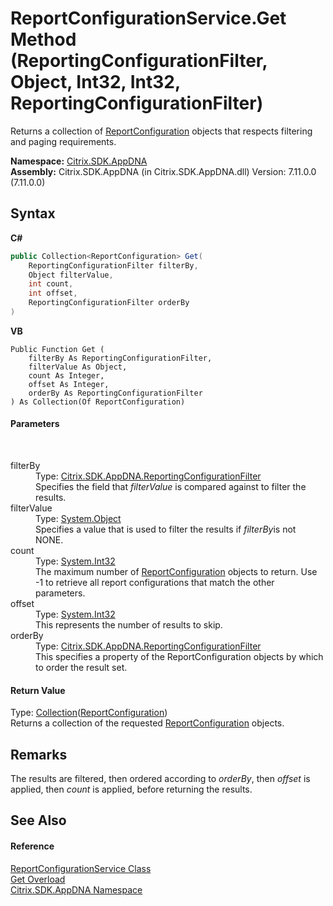 # ReportConfigurationService.Get Method (ReportingConfigurationFilter, Object, Int32, Int32, ReportingConfigurationFilter)
 

Returns a collection of <a href="65f3ee4f-5129-5083-b4da-0f1e23fc3784">ReportConfiguration</a> objects that respects filtering and paging requirements.

**Namespace:**&nbsp;[Citrix.SDK.AppDNA](index.md)<br />**Assembly:**&nbsp;Citrix.SDK.AppDNA (in Citrix.SDK.AppDNA.dll) Version: 7.11.0.0 (7.11.0.0)

## Syntax

**C#**
```csharp
public Collection<ReportConfiguration> Get(
	ReportingConfigurationFilter filterBy,
	Object filterValue,
	int count,
	int offset,
	ReportingConfigurationFilter orderBy
)
```

**VB**
```vbnet
Public Function Get ( 
	filterBy As ReportingConfigurationFilter,
	filterValue As Object,
	count As Integer,
	offset As Integer,
	orderBy As ReportingConfigurationFilter
) As Collection(Of ReportConfiguration)
```


#### Parameters
&nbsp;<dl><dt>filterBy</dt><dd>Type: <a href="45536631-95e5-0f23-16f3-272918617af8">Citrix.SDK.AppDNA.ReportingConfigurationFilter</a><br />Specifies the field that *filterValue* is compared against to filter the results.</dd><dt>filterValue</dt><dd>Type: <a href="http://msdn2.microsoft.com/en-us/library/e5kfa45b" target="_blank">System.Object</a><br />Specifies a value that is used to filter the results if *filterBy*is not NONE.</dd><dt>count</dt><dd>Type: <a href="http://msdn2.microsoft.com/en-us/library/td2s409d" target="_blank">System.Int32</a><br />The maximum number of <a href="65f3ee4f-5129-5083-b4da-0f1e23fc3784">ReportConfiguration</a> objects to return. Use -1 to retrieve all report configurations that match the other parameters.</dd><dt>offset</dt><dd>Type: <a href="http://msdn2.microsoft.com/en-us/library/td2s409d" target="_blank">System.Int32</a><br />This represents the number of results to skip.</dd><dt>orderBy</dt><dd>Type: <a href="45536631-95e5-0f23-16f3-272918617af8">Citrix.SDK.AppDNA.ReportingConfigurationFilter</a><br />This specifies a property of the ReportConfiguration objects by which to order the result set.</dd></dl>

#### Return Value
Type: <a href="http://msdn2.microsoft.com/en-us/library/ms132397" target="_blank">Collection</a>(<a href="65f3ee4f-5129-5083-b4da-0f1e23fc3784">ReportConfiguration</a>)<br />Returns a collection of the requested <a href="65f3ee4f-5129-5083-b4da-0f1e23fc3784">ReportConfiguration</a> objects.

## Remarks
The results are filtered, then ordered according to *orderBy*, then *offset* is applied, then *count* is applied, before returning the results.

## See Also


#### Reference
<a href="1d24c8d7-633d-8fcb-0e0a-e524dc26c7b3">ReportConfigurationService Class</a><br /><a href="cdfa46bd-1cb0-9b21-5c61-96c228641e25">Get Overload</a><br /><a href="fe2d265b-410b-8b11-1eb4-a790e0b062bf">Citrix.SDK.AppDNA Namespace</a><br />